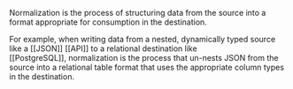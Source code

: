 Normalization is the process of structuring data from the source into a format appropriate for consumption in the destination. 

For example, when writing data from a nested, dynamically typed source like a [[JSON]] [[API]] to a relational destination like [[PostgreSQL]], normalization is the process that un-nests JSON from the source into a relational table format that uses the appropriate column types in the destination.

